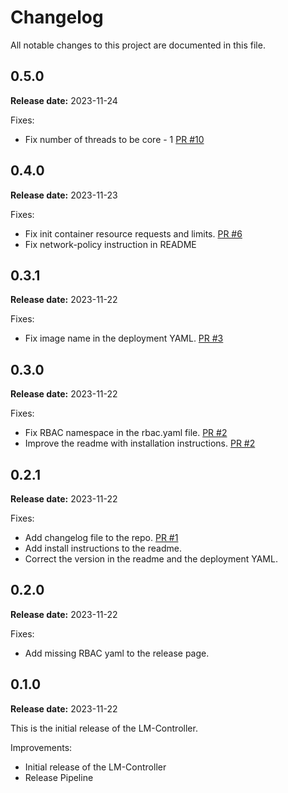 # Changelog

All notable changes to this project are documented in this file.

## 0.5.0

**Release date:** 2023-11-24

Fixes:
- Fix number of threads to be core - 1 [PR #10](https://github.com/weave-ai/lm-controller/pull/10)

## 0.4.0

**Release date:** 2023-11-23

Fixes:
- Fix init container resource requests and limits. [PR #6](https://github.com/weave-ai/lm-controller/pull/6)
- Fix network-policy instruction in README

## 0.3.1

**Release date:** 2023-11-22

Fixes:
- Fix image name in the deployment YAML. [PR #3](https://github.com/weave-ai/lm-controller/pull/3)

## 0.3.0

**Release date:** 2023-11-22

Fixes:
- Fix RBAC namespace in the rbac.yaml file. [PR #2](https://github.com/weave-ai/lm-controller/pull/2)
- Improve the readme with installation instructions. [PR #2](https://github.com/weave-ai/lm-controller/pull/2)

## 0.2.1

**Release date:** 2023-11-22

Fixes:
- Add changelog file to the repo. [PR #1](https://github.com/weave-ai/lm-controller/pull/1)
- Add install instructions to the readme.
- Correct the version in the readme and the deployment YAML.

## 0.2.0

**Release date:** 2023-11-22

Fixes:
- Add missing RBAC yaml to the release page. 

## 0.1.0

**Release date:** 2023-11-22

This is the initial release of the LM-Controller.

Improvements:
- Initial release of the LM-Controller
- Release Pipeline
